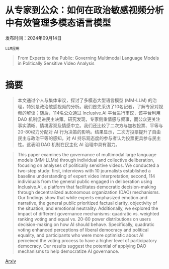 # 从专家到公众：如何在政治敏感视频分析中有效管理多模态语言模型

发布时间：2024年09月14日

`LLM应用`

> From Experts to the Public: Governing Multimodal Language Models in Politically Sensitive Video Analysis

# 摘要

> 本文通过个人与集体审议，探讨了多模态大型语言模型 (MM-LLM) 的治理，特别是政治敏感视频的分析。我们首先采访了10名记者，了解专家对视频的解读；随后，114名公众通过 Inclusive.AI 平台进行审议，该平台利用 DAO 机制促进民主决策。研究发现，专家侧重情感与叙事，而公众更关注事实清晰、情境客观及情感中立。我们还比较了二次方与加权投票、平等与20-80权力分配对 AI 行为决策的影响。结果显示，二次方投票提升了自由民主与政治平等的感知，对 AI 持乐观态度的参与者认为投票更具参与民主性。这表明 DAO 机制在民主化 AI 治理中具有潜力。

> This paper examines the governance of multimodal large language models (MM-LLMs) through individual and collective deliberation, focusing on analyses of politically sensitive videos. We conducted a two-step study: first, interviews with 10 journalists established a baseline understanding of expert video interpretation; second, 114 individuals from the general public engaged in deliberation using Inclusive.AI, a platform that facilitates democratic decision-making through decentralized autonomous organization (DAO) mechanisms. Our findings show that while experts emphasized emotion and narrative, the general public prioritized factual clarity, objectivity of the situation, and emotional neutrality. Additionally, we explored the impact of different governance mechanisms: quadratic vs. weighted ranking voting and equal vs. 20-80 power distributions on users decision-making on how AI should behave. Specifically, quadratic voting enhanced perceptions of liberal democracy and political equality, and participants who were more optimistic about AI perceived the voting process to have a higher level of participatory democracy. Our results suggest the potential of applying DAO mechanisms to help democratize AI governance.

[Arxiv](https://arxiv.org/abs/2410.01817)